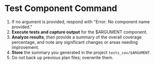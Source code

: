 # Test Component Command

1. If no argument is provided, respond with "Error: No component name provided."
2. **Execute tests and capture output** for the $ARGUMENT component.
3. **Analyze results**, then provide a summary of the overall coverage
   percentage, and note any significant changes or areas needing improvement.
4. **Store** the summary you generated in the project `tests_cov/$ARGUMENT`.
5. Do not back up previous plan files; overwrite them.
